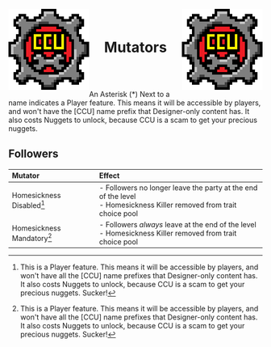 ﻿<p align="left">
<img src="../Images/CCU_Large.png" alt="CCU Logo" align="left">
<img src="../Images/CCU_Large.png" alt="Yeah there are two, so what" align="right">
</p>

<h1 align="center">
<br>
Mutators
</h1>
<br><br>

An Asterisk (*) Next to a name indicates a Player feature. This means it will be accessible by players, and won't have the [CCU] name prefix that Designer-only content has. It also costs Nuggets to unlock, because CCU is a scam to get your precious nuggets. 

##			Followers
|Mutator											|Effect													|
|:--------------------------------------------------|:------------------------------------------------------|
|Homesickness Disabled[^1]							|- Followers no longer leave the party at the end of the level<br>- Homesickness Killer removed from trait choice pool
|Homesickness Mandatory[^1]							|- Followers *always* leave at the end of the level<br>- Homesickness Killer removed from trait choice pool

[^1]: This is a Player feature. This means it will be accessible by players, and won't have all the [CCU] name prefixes that Designer-only content has. It also costs Nuggets to unlock, because CCU is a scam to get your precious nuggets. Sucker!